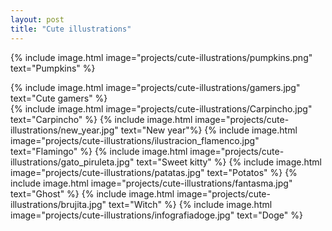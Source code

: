 ```yaml
---
layout: post
title: "Cute illustrations"
---
```


{% include image.html image="projects/cute-illustrations/pumpkins.png" text="Pumpkins" %}

{% include image.html image="projects/cute-illustrations/gamers.jpg" text="Cute gamers" %}  
{% include image.html image="projects/cute-illustrations/Carpincho.jpg" text="Carpincho" %}
{% include image.html image="projects/cute-illustrations/new_year.jpg" text="New year"%}
{% include image.html image="projects/cute-illustrations/ilustracion_flamenco.jpg" text="Flamingo" %}
{% include image.html image="projects/cute-illustrations/gato_piruleta.jpg"  text="Sweet kitty" %}
{% include image.html image="projects/cute-illustrations/patatas.jpg" text="Potatos" %}
{% include image.html image="projects/cute-illustrations/fantasma.jpg" text="Ghost" %}
{% include image.html image="projects/cute-illustrations/brujita.jpg" text="Witch" %}
{% include image.html image="projects/cute-illustrations/infografiadoge.jpg" text="Doge" %}
